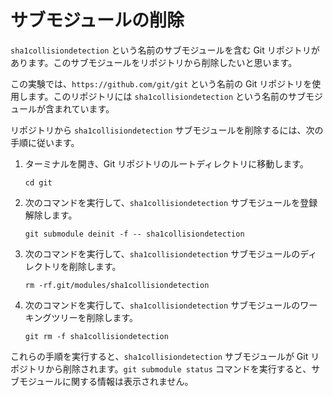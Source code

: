 # サブモジュールの削除

`sha1collisiondetection` という名前のサブモジュールを含む Git リポジトリがあります。このサブモジュールをリポジトリから削除したいと思います。

この実験では、`https://github.com/git/git` という名前の Git リポジトリを使用します。このリポジトリには `sha1collisiondetection` という名前のサブモジュールが含まれています。

リポジトリから `sha1collisiondetection` サブモジュールを削除するには、次の手順に従います。

1. ターミナルを開き、Git リポジトリのルートディレクトリに移動します。
   ```
   cd git
   ```
2. 次のコマンドを実行して、`sha1collisiondetection` サブモジュールを登録解除します。
   ```
   git submodule deinit -f -- sha1collisiondetection
   ```
3. 次のコマンドを実行して、`sha1collisiondetection` サブモジュールのディレクトリを削除します。
   ```
   rm -rf.git/modules/sha1collisiondetection
   ```
4. 次のコマンドを実行して、`sha1collisiondetection` サブモジュールのワーキングツリーを削除します。
   ```
   git rm -f sha1collisiondetection
   ```

これらの手順を実行すると、`sha1collisiondetection` サブモジュールが Git リポジトリから削除されます。`git submodule status` コマンドを実行すると、サブモジュールに関する情報は表示されません。
